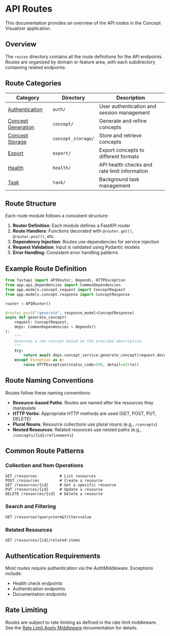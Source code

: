 # API Routes

This documentation provides an overview of the API routes in the Concept Visualizer application.

## Overview

The `routes` directory contains all the route definitions for the API endpoints. Routes are organized by domain or feature area, with each subdirectory containing related endpoints.

## Route Categories

| Category | Directory | Description |
|----------|-----------|-------------|
| [Authentication](auth/auth_routes.md) | `auth/` | User authentication and session management |
| [Concept Generation](concept/generation.md) | `concept/` | Generate and refine concepts |
| [Concept Storage](concept_storage/storage_routes.md) | `concept_storage/` | Store and retrieve concepts |
| [Export](export/export_routes.md) | `export/` | Export concepts to different formats |
| [Health](health/endpoints.md) | `health/` | API health checks and rate limit information |
| [Task](task/routes.md) | `task/` | Background task management |

## Route Structure

Each route module follows a consistent structure:

1. **Router Definition**: Each module defines a FastAPI router
2. **Route Handlers**: Functions decorated with `@router.get()`, `@router.post()`, etc.
3. **Dependency Injection**: Routes use dependencies for service injection
4. **Request Validation**: Input is validated using Pydantic models
5. **Error Handling**: Consistent error handling patterns

## Example Route Definition

```python
from fastapi import APIRouter, Depends, HTTPException
from app.api.dependencies import CommonDependencies
from app.models.concept.request import ConceptRequest
from app.models.concept.response import ConceptResponse

router = APIRouter()

@router.post("/generate", response_model=ConceptResponse)
async def generate_concept(
    request: ConceptRequest,
    deps: CommonDependencies = Depends()
):
    """
    Generate a new concept based on the provided description.
    """
    try:
        return await deps.concept_service.generate_concept(request.description)
    except Exception as e:
        raise HTTPException(status_code=500, detail=str(e))
```

## Route Naming Conventions

Routes follow these naming conventions:

- **Resource-based Paths**: Routes are named after the resources they manipulate
- **HTTP Verbs**: Appropriate HTTP methods are used (GET, POST, PUT, DELETE)
- **Plural Nouns**: Resource collections use plural nouns (e.g., `/concepts`)
- **Nested Resources**: Related resources use nested paths (e.g., `/concepts/{id}/refinements`)

## Common Route Patterns

### Collection and Item Operations

```
GET /resources          # List resources
POST /resources         # Create a resource
GET /resources/{id}     # Get a specific resource
PUT /resources/{id}     # Update a resource
DELETE /resources/{id}  # Delete a resource
```

### Search and Filtering

```
GET /resources?query=term&filter=value
```

### Related Resources

```
GET /resources/{id}/related-items
```

## Authentication Requirements

Most routes require authentication via the AuthMiddleware. Exceptions include:

- Health check endpoints
- Authentication endpoints
- Documentation endpoints

## Rate Limiting

Routes are subject to rate limiting as defined in the rate limit middleware. See the [Rate Limit Apply Middleware](../middleware/rate_limit_apply.md) documentation for details. 